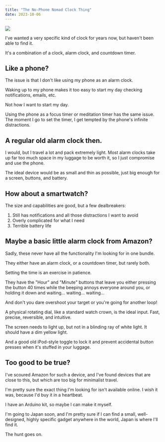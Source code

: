 ```yaml
---
title: "The No-Phone Nomad Clock Thing"
date: 2023-10-06
---
```


![](/images/the-no-phone-nomad.jpg)

I've wanted a very specific kind of clock for years now, but haven't been able to find it.

It's a combination of a clock, alarm clock, and countdown timer.

## Like a phone?

The issue is that I don't like using my phone as an alarm clock. 

Waking up to my phone makes it too easy to start my day checking notifications, emails, etc.

Not how I want to start my day.

Using the phone as a focus timer or meditation timer has the same issue. The moment I go to set the timer, I get tempted by the phone's infinite distractions.

##  A regular old alarm clock then.

I would, but I travel a lot and pack extremely light. Most alarm clocks take up far too much space in my luggage to be worth it, so I just compromise and use the phone.

The ideal device would be as small and thin as possible, just big enough for a screen, buttons, and battery.

## How about a smartwatch?

The size and capabilities are good, but a few dealbreakers:
1) Still has notifications and all those distractions I want to avoid
2) Overly complicated for what I need
3) Terrible battery life

## Maybe a basic little alarm clock from Amazon?

Sadly, these never have all the functionality I'm looking for in one bundle.

They either have an alarm clock, or a countdown timer, but rarely both.

Setting the time is an exercise in patience. 

They have the "Hour" and "Minute" buttons that leave you either pressing the button 40 times while the beeping annoys everyone around you, or holding it down and waiting... waiting... waiting...

And don't you dare overshoot your target or you're going for another loop!

A physical rotating dial, like a standard watch crown, is the ideal input. Fast, precise, reversible, and intuitive. 

The screen needs to light up, but not in a blinding ray of white light. It should have a dim yellow light.

And a good old iPod-style toggle to lock it and prevent accidental button presses when it's stuffed in your luggage.

## Too good to be true?

I've scoured Amazon for such a device, and I've found devices that are close to this, but which are too big for minimalist travel.

I'm pretty sure the exact thing I'm looking for isn't available online. I wish it was, because I'd buy it in a heartbeat.

I have an Arduino kit, so maybe I can make it myself.

I'm going to Japan soon, and I'm pretty sure if I can find a small, well-designed, highly specific gadget anywhere in the world, Japan is where I'll find it.

The hunt goes on.
